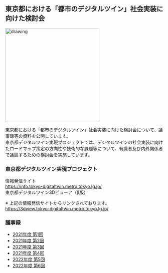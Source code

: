 ## 東京都における「都市のデジタルツイン」社会実装に向けた検討会

<img src="hello_logo.png" alt="drawing" width="300"/>

東京都における「都市のデジタルツイン」社会実装に向けた検討会について、議事録等の資料を公開しています。   
東京都デジタルツイン実現プロジェクトでは、デジタルツインの社会実装に向けたロードマップ策定の方向性や技術的な課題等について、有識者及び内外関係者で議論するための検討会を実施しています。   

### 東京都デジタルツイン実現プロジェクト
情報発信サイト   
https://info.tokyo-digitaltwin.metro.tokyo.lg.jp/   
東京都デジタルツイン3Dビューア（β版）    

※ 上記の情報発信サイトからリンクされております。  
https://3dview.tokyo-digitaltwin.metro.tokyo.lg.jp/ 


### 議事録
 * [2021年度 第1回](https://github.com/tokyo-digitaltwin/kentoukai_document/blob/main/kentoukai01/20210608_%E7%AC%AC1%E5%9B%9E%E6%A4%9C%E8%A8%8E%E4%BC%9A%E8%AD%B0%E4%BA%8B%E9%8C%B2.md)
 * [2021年度 第2回](https://github.com/tokyo-digitaltwin/kentoukai_document/blob/main/kentoukai02/20210819_%E7%AC%AC2%E5%9B%9E%E6%A4%9C%E8%A8%8E%E4%BC%9A%E8%AD%B0%E4%BA%8B%E9%8C%B2.md)
 * [2021年度 第3回](https://github.com/tokyo-digitaltwin/kentoukai_document/blob/main/kentoukai03/20211129_%E7%AC%AC3%E5%9B%9E%E6%A4%9C%E8%A8%8E%E4%BC%9A%E8%AD%B0%E4%BA%8B%E9%8C%B2.md)
 * [2021年度 第4回](https://github.com/tokyo-digitaltwin/kentoukai_document/blob/main/kentoukai04/20220203_%E7%AC%AC4%E5%9B%9E%E6%A4%9C%E8%A8%8E%E4%BC%9A%E8%AD%B0%E4%BA%8B%E9%8C%B2.md)
 * [2022年度 第5回](https://github.com/tokyo-digitaltwin/kentoukai_document/blob/main/kentoukai05/20220628_%E7%AC%AC5%E5%9B%9E%E6%A4%9C%E8%A8%8E%E4%BC%9A%E8%AD%B0%E4%BA%8B%E9%8C%B2.md)
 * [2022年度 第6回](https://github.com/tokyo-digitaltwin/kentoukai_document/blob/main/kentoukai06/20220830_%E7%AC%AC6%E5%9B%9E%E6%A4%9C%E8%A8%8E%E4%BC%9A%E8%AD%B0%E4%BA%8B%E9%8C%B2.md)
